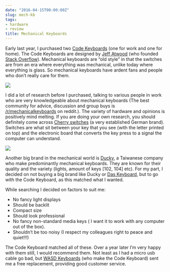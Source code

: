 ```yaml
---
date: "2016-04-15T00:00:00Z"
slug: mech-kb
tags:
- hardware
- review
title: Mechanical Keyboards
---
```


Early last year, I purchased two [Code Keyboards][1] (one for work and one for home). The Code Keyboards are designed by [Jeff Atwood][2] (who founded [Stack Overflow][3]). Mechanical keyboards are “old style” in that the switches are from an era where everything was mechanical, unlike today where everything is glass. So mechanical keyboards have ardent fans and people who don’t really care for them. 

![][image-1]

I did a lot of research before I purchased, talking to various people in work who are very knowledgeable about mechanical keyboards (The best community for advice, discussion and group buys is [/r/mechanicalkeyboards][4] on reddit.). The variety of hardware and opinions is positively mind melting. If you are doing your own research, you should definitely come across [Cherry switches][5] (a very established German brand). Switches are what sit between your key that you see (with the letter printed on top) and the electronic board that converts the key press to a signal the computer can understand. 

![][image-2]

Another big brand in the mechanical world is [Ducky][6], a Taiwanese company who make predominantly mechanical keyboards. They are known for their quality and the variety (lights, amount of keys [102, 104] etc). For my part, I decided on not buying a big brand like Ducky or [Das Keyboard][7], but to go with the Code Keyboard, as this matched what I wanted. 

While searching I decided on factors to suit me:
- No fancy light displays
- Should be backlit
- Compact size
- Should look professional
- No fancy non-standard media keys ( I want it to work with any computer out of the box).
- Shouldn’t be too noisy (I respect my colleagues right to peace and quiet!!!)

The Code Keyboard matched all of these. Over a year later I’m very happy with them still, I would recommend them. Not least as I had a micro usb cable go bad, but [WASD Keyboards][8] (who make the Code Keyboard) sent me a free replacement, providing good customer service.

[1]:	http://codekeyboards.com
[2]:	http://blog.codinghorror.com
[3]:	http://stackoverflow.com
[4]:	https://www.reddit.com/r/mechanicalkeyboards
[5]:	http://cherryswitches.com
[6]:	http://www.duckychannel.com.tw/en/
[7]:	http://www.daskeyboard.com
[8]:	http://www.wasdkeyboards.com/

[image-1]:	/img/16/code_kb.jpg
[image-2]:	/img/16/code_kb2.jpg